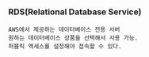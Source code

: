 ### RDS(Relational Database Service)

    AWS에서 제공하는 데이터베이스 전용 서버
    원하는 데이터베이스 상품을 선택해서 사용 가능.
    퍼블릭 엑세스를 설정해야 접속할 수 있다.
